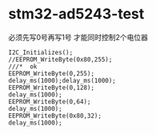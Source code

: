 # stm32-ad5243-test
必须先写0号再写1号 才能同时控制2个电位器

	I2C_Initializes();
	//EEPROM_WriteByte(0x80,255);
	///*  ok
	EEPROM_WriteByte(0,255);
	delay_ms(1000);delay_ms(1000);
	EEPROM_WriteByte(0,128);
	delay_ms(1000);
	EEPROM_WriteByte(0,64);
	delay_ms(1000);
	EEPROM_WriteByte(0x80,32);
	delay_ms(1000); 
